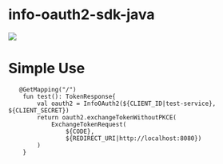 # info-oauth2-sdk-java
[![](https://jitpack.io/v/qj0r9j0vc2/info-oauth2-sdk-java.svg)](https://jitpack.io/#qj0r9j0vc2/info-oauth2-sdk-java)


# Simple Use
```
   @GetMapping("/")
    fun test(): TokenResponse{
        val oauth2 = InfoOAuth2(${CLIENT_ID|test-service}, ${CLIENT_SECRET})
        return oauth2.exchangeTokenWithoutPKCE(
            ExchangeTokenRequest(
                ${CODE}, 
                ${REDIRECT_URI|http://localhost:8080})
        )
    }

```
